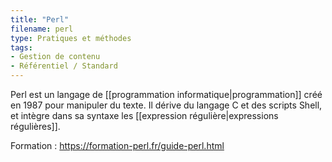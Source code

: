 ```yaml
---
title: "Perl"
filename: perl
type: Pratiques et méthodes
tags:
- Gestion de contenu
- Référentiel / Standard
---
```


Perl est un langage de [[programmation informatique|programmation]] créé en 1987 pour manipuler du texte. Il dérive du langage C et des scripts Shell, et intègre dans sa syntaxe les [[expression régulière|expressions régulières]].

Formation : <https://formation-perl.fr/guide-perl.html>

